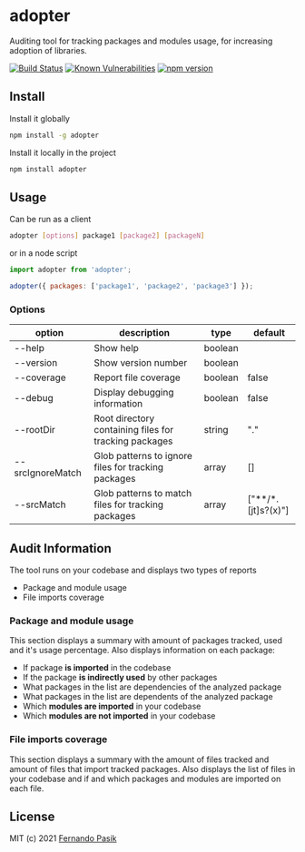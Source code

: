 # adopter

Auditing tool for tracking packages and modules usage, for increasing adoption of libraries.

<!-- BADGES - START -->

[![Build Status](https://github.com/fernandopasik/adopter/actions/workflows/main.yml/badge.svg)](https://github.com/fernandopasik/adopter/actions/workflows/main.yml 'Build Status')
[![Known Vulnerabilities](https://snyk.io/test/github/fernandopasik/adopter/badge.svg?targetFile=package.json)](https://snyk.io/test/github/fernandopasik/adopter?targetFile=package.json 'Known Vulnerabilities')
[![npm version](https://img.shields.io/npm/v/adopter.svg?logo=npm)](https://www.npmjs.com/package/adopter 'npm version')

<!-- BADGES - END -->

## Install

Install it globally

```sh
npm install -g adopter
```

Install it locally in the project

```sh
npm install adopter
```

## Usage

Can be run as a client

```sh
adopter [options] package1 [package2] [packageN]
```

or in a node script

```js
import adopter from 'adopter';

adopter({ packages: ['package1', 'package2', 'package3'] });
```

### Options

| option           | description                                           | type    | default               |
| ---------------- | ----------------------------------------------------- | ------- | --------------------- |
| --help           | Show help                                             | boolean |                       |
| --version        | Show version number                                   | boolean |                       |
| --coverage       | Report file coverage                                  | boolean | false                 |
| --debug          | Display debugging information                         | boolean | false                 |
| --rootDir        | Root directory containing files for tracking packages | string  | "."                   |
| --srcIgnoreMatch | Glob patterns to ignore files for tracking packages   | array   | []                    |
| --srcMatch       | Glob patterns to match files for tracking packages    | array   | ["\*\*/\*.[jt]s?(x)"] |

## Audit Information

The tool runs on your codebase and displays two types of reports

- Package and module usage
- File imports coverage

### Package and module usage

This section displays a summary with amount of packages tracked, used and it's usage percentage.
Also displays information on each package:

- If package **is imported** in the codebase
- If the package **is indirectly used** by other packages
- What packages in the list are dependencies of the analyzed package
- What packages in the list are dependents of the analyzed package
- Which **modules are imported** in your codebase
- Which **modules are not imported** in your codebase

### File imports coverage

This section displays a summary with the amount of files tracked and amount of files that import tracked packages.
Also displays the list of files in your codebase and if and which packages and modules are imported on each file.

## License

MIT (c) 2021 [Fernando Pasik](https://fernandopasik.com)

